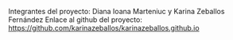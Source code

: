 Integrantes del proyecto: Diana Ioana Marteniuc y Karina Zeballos Fernández 
Enlace al github del proyecto: https://github.com/karinazeballos/karinazeballos.github.io 
